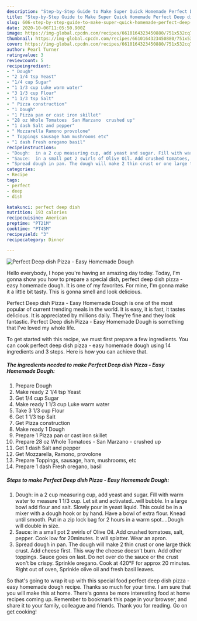 ```yaml
---
description: "Step-by-Step Guide to Make Super Quick Homemade Perfect Deep dish Pizza - Easy Homemade Dough"
title: "Step-by-Step Guide to Make Super Quick Homemade Perfect Deep dish Pizza - Easy Homemade Dough"
slug: 606-step-by-step-guide-to-make-super-quick-homemade-perfect-deep-dish-pizza-easy-homemade-dough
date: 2020-10-06T11:05:50.900Z
image: https://img-global.cpcdn.com/recipes/6610164323450880/751x532cq70/perfect-deep-dish-pizza-easy-homemade-dough-recipe-main-photo.jpg
thumbnail: https://img-global.cpcdn.com/recipes/6610164323450880/751x532cq70/perfect-deep-dish-pizza-easy-homemade-dough-recipe-main-photo.jpg
cover: https://img-global.cpcdn.com/recipes/6610164323450880/751x532cq70/perfect-deep-dish-pizza-easy-homemade-dough-recipe-main-photo.jpg
author: Pearl Turner
ratingvalue: 3
reviewcount: 5
recipeingredient:
- " Dough"
- "2 1/4 tsp Yeast"
- "1/4 cup Sugar"
- "1 1/3 cup Luke warm water"
- "3 1/3 cup Flour"
- "1 1/3 tsp Salt"
- " Pizza construction"
- "1 Dough"
- "1 Pizza pan or cast iron skillet"
- "28 oz Whole Tomatoes  San Marzano  crushed up"
- "1 dash Salt and pepper"
- " Mozzarella Ramono provolone"
- " Toppings sausage ham mushrooms etc"
- "1 dash Fresh oregano basil"
recipeinstructions:
- "Dough:  in a 2 cup measuring cup, add yeast and sugar. Fill with warm water to measure 1 1/3 cup. Let sit and activated...will bubble. In a large bowl add flour and salt. Slowly pour in yeast liquid. This could be in a mixer with a dough hook or by hand. Have a bowl of extra flour. Knead until smooth. Put in a zip lock bag for 2 hours in a warm spot....Dough will double in size."
- "Sauce:  in a small pot 2 swirls of Olive Oil. Add crushed tomatoes, salt, pepper. Cook low for 20minutes. It will splatter. Wear an apron."
- "Spread dough in pan. The dough will make 2 thin crust or one large thick crust. Add cheese first. This way the cheese doesn&#39;t burn. Add other toppings. Sauce goes on last. Do not over do the sauce or the crust won&#39;t be crispy. Sprinkle oregano. Cook at 420°F for approx 20 minutes.  Right out of oven, Sprinkle olive oil and fresh basil leaves."
categories:
- Recipe
tags:
- perfect
- deep
- dish

katakunci: perfect deep dish 
nutrition: 193 calories
recipecuisine: American
preptime: "PT21M"
cooktime: "PT45M"
recipeyield: "3"
recipecategory: Dinner

---
```



![Perfect Deep dish Pizza - Easy Homemade Dough](https://img-global.cpcdn.com/recipes/6610164323450880/751x532cq70/perfect-deep-dish-pizza-easy-homemade-dough-recipe-main-photo.jpg)

Hello everybody, I hope you're having an amazing day today. Today, I'm gonna show you how to prepare a special dish, perfect deep dish pizza - easy homemade dough. It is one of my favorites. For mine, I'm gonna make it a little bit tasty. This is gonna smell and look delicious.



Perfect Deep dish Pizza - Easy Homemade Dough is one of the most popular of current trending meals in the world. It is easy, it is fast, it tastes delicious. It is appreciated by millions daily. They're fine and they look fantastic. Perfect Deep dish Pizza - Easy Homemade Dough is something that I've loved my whole life.


To get started with this recipe, we must first prepare a few ingredients. You can cook perfect deep dish pizza - easy homemade dough using 14 ingredients and 3 steps. Here is how you can achieve that.

<!--inarticleads1-->

##### The ingredients needed to make Perfect Deep dish Pizza - Easy Homemade Dough:

1. Prepare  Dough
1. Make ready 2 1/4 tsp Yeast
1. Get 1/4 cup Sugar
1. Make ready 1 1/3 cup Luke warm water
1. Take 3 1/3 cup Flour
1. Get 1 1/3 tsp Salt
1. Get  Pizza construction
1. Make ready 1 Dough
1. Prepare 1 Pizza pan or cast iron skillet
1. Prepare 28 oz Whole Tomatoes - San Marzano - crushed up
1. Get 1 dash Salt and pepper
1. Get  Mozzarella, Ramono, provolone
1. Prepare  Toppings, sausage, ham, mushrooms, etc
1. Prepare 1 dash Fresh oregano, basil




<!--inarticleads2-->

##### Steps to make Perfect Deep dish Pizza - Easy Homemade Dough:

1. Dough:  in a 2 cup measuring cup, add yeast and sugar. Fill with warm water to measure 1 1/3 cup. Let sit and activated...will bubble. In a large bowl add flour and salt. Slowly pour in yeast liquid. This could be in a mixer with a dough hook or by hand. Have a bowl of extra flour. Knead until smooth. Put in a zip lock bag for 2 hours in a warm spot....Dough will double in size.
1. Sauce:  in a small pot 2 swirls of Olive Oil. Add crushed tomatoes, salt, pepper. Cook low for 20minutes. It will splatter. Wear an apron.
1. Spread dough in pan. The dough will make 2 thin crust or one large thick crust. Add cheese first. This way the cheese doesn&#39;t burn. Add other toppings. Sauce goes on last. Do not over do the sauce or the crust won&#39;t be crispy. Sprinkle oregano. Cook at 420°F for approx 20 minutes.  Right out of oven, Sprinkle olive oil and fresh basil leaves.




So that's going to wrap it up with this special food perfect deep dish pizza - easy homemade dough recipe. Thanks so much for your time. I am sure that you will make this at home. There's gonna be more interesting food at home recipes coming up. Remember to bookmark this page in your browser, and share it to your family, colleague and friends. Thank you for reading. Go on get cooking!

